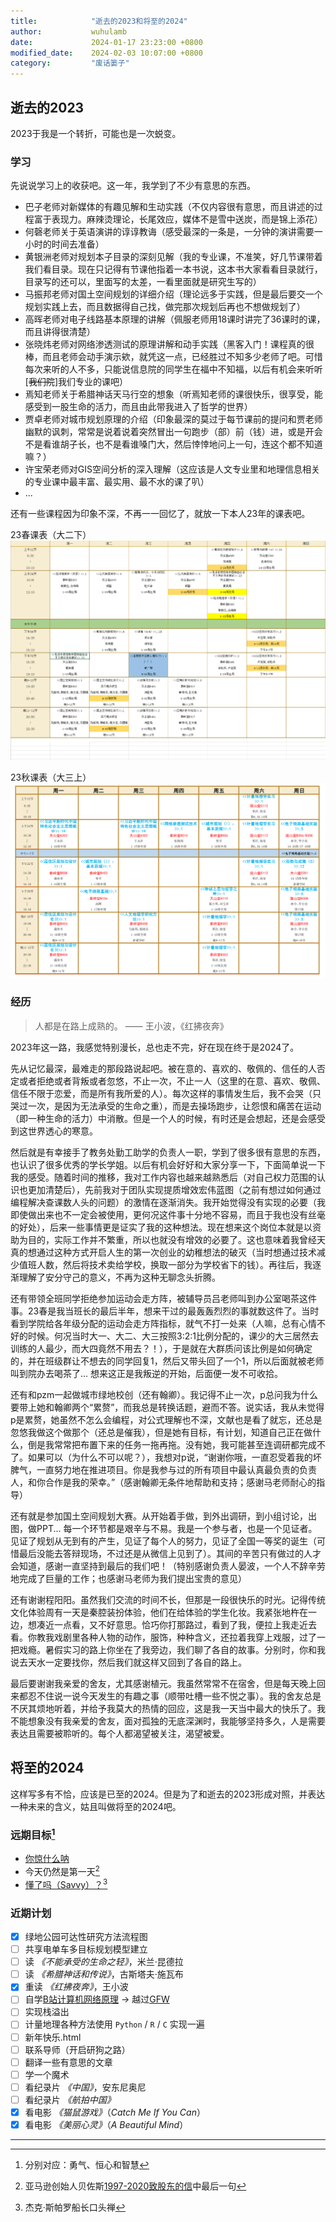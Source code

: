 ```yaml
---
title:            "逝去的2023和将至的2024"
author:           wuhulamb
date:             2024-01-17 23:23:00 +0800
modified_date:    2024-02-03 10:07:00 +0800
category:         "废话篓子"
---
```

## 逝去的2023

2023于我是一个转折，可能也是一次蜕变。

### 学习

先说说学习上的收获吧。这一年，我学到了不少有意思的东西。

- 巴子老师对新媒体的有趣见解和生动实践（不仅内容很有意思，而且讲述的过程富于表现力。麻辣烫理论，长尾效应，媒体不是雪中送炭，而是锦上添花）
- 何磬老师关于英语演讲的谆谆教诲（感受最深的一条是，一分钟的演讲需要一小时的时间去准备）
- 黄银洲老师对规划本子目录的深刻见解（我的专业课，不准笑，好几节课带着我们看目录。现在只记得有节课他指着一本书说，这本书大家看看目录就行，目录写的还可以，里面写的太差，一看里面就是研究生写的）
- 马振邦老师对国土空间规划的详细介绍（理论远多于实践，但是最后要交一个规划实践上去，而且数据得自己找，做完那次规划后再也不想做规划了）
- 高晖老师对电子线路基本原理的讲解（佩服老师用18课时讲完了36课时的课，而且讲得很清楚）
- 张晓炜老师对网络渗透测试的原理讲解和动手实践（黑客入门！课程真的很棒，而且老师会动手演示欸，就凭这一点，已经胜过不知多少老师了吧。可惜每次来听的人不多，只能说信息院的同学生在福中不知福，以后有机会来听听[~~我们院~~]我们专业的课吧）
- 焉知老师关于希腊神话天马行空的想象（听焉知老师的课很快乐，很享受，能感受到一股生命的活力，而且由此带我进入了哲学的世界）
- 贾卓老师对城市规划原理的介绍（印象最深的莫过于每节课前的提问和贾老师幽默的讽刺，常常是说着说着突然冒出一句跑步（部）前（钱）进，或是开会不是看谁胡子长，也不是看谁嗓门大，然后悻悻地问上一句，连这个都不知道嘛？）
- 许宝荣老师对GIS空间分析的深入理解（这应该是人文专业里和地理信息相关的专业课中最丰富、最实用、最不水的课了叭）
- ...

还有一些课程因为印象不深，不再一一回忆了，就放一下本人23年的课表吧。

23春课表（大二下）
![23春课表.png](/media/image/2024/01/curriculum-23-spring.png "大二下")

23秋课表（大三上）
![23秋课表.png](/media/image/2024/01/curriculum-23-autumn.png "大三上")

### 经历

> 人都是在路上成熟的。 —— 王小波，《红拂夜奔》

2023年这一路，我感觉特别漫长，总也走不完，好在现在终于是2024了。

先从记忆最深，最难走的那段路说起吧。被在意的、喜欢的、敬佩的、信任的人否定或者拒绝或者背叛或者忽悠，不止一次，不止一人（这里的在意、喜欢、敬佩、信任不限于恋爱，而是所有我所爱的人）。每次这样的事情发生后，我不会哭（只哭过一次，是因为无法承受的生命之重），而是去操场跑步，让怨恨和痛苦在运动（即一种生命的活力）中消散。但是一个人的时候，有时还是会想起，还是会感受到这世界透心的寒意。

然后就是有幸接手了教务处勤工助学的负责人一职，学到了很多很有意思的东西，也认识了很多优秀的学长学姐。以后有机会好好和大家分享一下，下面简单说一下我的感受。随着时间的推移，我对工作内容也越来越熟悉后（对自己权力范围的认识也更加清楚后），先前我对于团队实现提质增效宏伟蓝图（之前有想过如何通过编程解决查课数人头的问题）的激情在逐渐消失。我开始觉得没有实现的必要（我即使做出来也不一定会被使用，更何况这件事十分地不容易，而且于我也没有丝毫的好处），后来一些事情更是证实了我的这种想法。现在想来这个岗位本就是以资助为目的，实际工作并不繁重，所以也就没有增效的必要了。这也意味着我曾经天真的想通过这种方式开启人生的第一次创业的幼稚想法的破灭（当时想通过技术减少值班人数，然后将技术卖给学校，换取一部分为学校省下的钱）。再往后，我逐渐理解了安分守己的意义，不再为这种无聊念头折腾。

还有带领全班同学拒绝参加运动会走方阵，被辅导员吕老师叫到办公室喝茶这件事。23春是我当班长的最后半年，想来干过的最轰轰烈烈的事就数这件了。当时看到学院给各年级分配的运动会走方阵指标，就气不打一处来（人嘛，总有心情不好的时候。何况当时大一、大二、大三按照3:2:1比例分配的，课少的大三居然去训练的人最少，而大四竟然不用去？！），于是就在大群质问该比例是如何确定的，并在班级群让不想去的同学回复1，然后又带头回了一个1，所以后面就被老师叫到院办去喝茶了... 想来这正是我叛逆的开始，后面便一发不可收拾。

还有和pzm一起做城市绿地校创（还有翰卿）。我记得不止一次，p总问我为什么要带上她和翰卿两个“累赘”，而我总是转换话题，避而不答。说实话，我从未觉得p是累赘，她虽然不怎么会编程，对公式理解也不深，文献也是看了就忘，还总是忽悠我做这个做那个（还总是催我），但是她有目标，有计划，知道自己正在做什么，倒是我常常把布置下来的任务一拖再拖。没有她，我可能甚至连调研都完成不了。如果可以（为什么不可以呢？），我想对p说，“谢谢你哦，一直忍受着我的坏脾气，一直努力地在推进项目。你是我参与过的所有项目中最认真最负责的负责人，和你合作是我的荣幸。”（感谢翰卿无条件地帮助和支持；感谢马老师耐心的指导）

还有就是参加国土空间规划大赛。从开始着手做，到外出调研，到小组讨论，出图，做PPT... 每一个环节都是艰辛与不易。我是一个参与者，也是一个见证者。见证了规划从无到有的产生，见证了每个人的努力，见证了全国一等奖的诞生（可惜最后没能去答辩现场，不过还是从微信上见到了）。其间的辛苦只有做过的人才会知道，感谢一直坚持到最后的我们吧！（特别感谢负责人晏波，一个人不辞辛劳地完成了巨量的工作；也感谢马老师为我们提出宝贵的意见）

还有谢谢程阳阳。虽然我们交流的时间不长，但那是一段很快乐的时光。记得传统文化体验周有一天是秦腔装扮体验，他们在给体验的学生化妆。我紧张地杵在一边，想凑近一点看，又不好意思。恰巧你打那路过，看到了我，便拉上我走近去看。你教我戏剧里各种人物的动作，服饰，种种含义，还拉着我穿上戏服，过了一把戏瘾。暑假实习的路上你坐在了我旁边，我们聊了各自的故事。分别时，你和我说去天水一定要找你，然后我们就这样又回到了各自的路上。

最后要谢谢我亲爱的舍友，尤其感谢植元。我虽然常常不在宿舍，但是每天晚上回来都忍不住说一说今天发生的有趣之事（顺带吐槽一些不悦之事）。我的舍友总是不厌其烦地听着，并给予我莫大的热情的回应，这是我一天当中最大的快乐了。我不能想象没有我亲爱的舍友，面对孤独的无底深渊时，我能够坚持多久，人是需要表达且需要被聆听的。每个人都渴望被关注，渴望被爱。

## 将至的2024

这样写多有不恰，应该是已至的2024。但是为了和逝去的2023形成对照，并表达一种未来的含义，姑且叫做将至的2024吧。

### 远期目标[^1]

- [你惊什么呐](https://music.163.com/#/song?id=1941118541)
- 今天仍然是第一天[^2]
- [懂了吗（Savvy）？](https://music.163.com/#/song?id=17657334)[^3]

### 近期计划

- [x] 绿地公园可达性研究方法流程图
- [ ] 共享电单车多目标规划模型建立
- [ ] 读 *《不能承受的生命之轻》*，米兰·昆德拉
- [ ] 读 *《希腊神话和传说》*，古斯塔夫·施瓦布
- [x] 重读 *《红拂夜奔》*，王小波
- [ ] 自学[B站计算机网络原理](https://www.bilibili.com/video/BV1JV411t7ow/) -> 越过[GFW](https://blog.tsingjyujing.com/spam/gfw-history)
- [ ] 实现栈溢出
- [ ] 计量地理各种方法使用 `Python` / `R` / `C` 实现一遍
- [ ] 新年快乐.html
- [ ] 联系导师（开启研狗之路）
- [ ] 翻译一些有意思的文章
- [ ] 学一个魔术
- [ ] 看纪录片 *《中国》*，安东尼奥尼
- [ ] 看纪录片 *《航拍中国》*
- [x] 看电影 *《猫鼠游戏》*（*Catch Me If You Can*）
- [x] 看电影 *《美丽心灵》*（*A Beautiful Mind*）

---

[^1]: 分别对应：勇气、恒心和智慧
[^2]: 亚马逊创始人贝佐斯[1997-2020致股东的信](https://assets.empirefinancialresearch.com/uploads/2021/07/Amazon-Shareholder-Letters-1997-2020.pdf)中最后一句
[^3]: 杰克·斯帕罗船长口头禅
